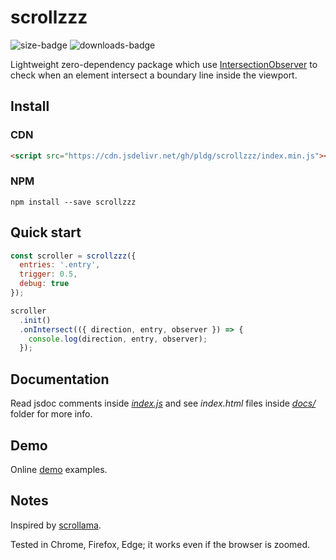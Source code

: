 # scrollzzz

![size-badge](https://img.shields.io/github/size/pldg/scrollzzz/index.min.js.svg)
![downloads-badge](https://img.shields.io/npm/dt/scrollzzz.svg)

Lightweight zero-dependency package which use [IntersectionObserver](https://developer.mozilla.org/en-US/docs/Web/API/Intersection_Observer_API) to check when an element intersect a boundary line inside the viewport.

## Install

### CDN

```html
<script src="https://cdn.jsdelivr.net/gh/pldg/scrollzzz/index.min.js"></script>
```

### NPM

`npm install --save scrollzzz`

## Quick start

```js
const scroller = scrollzzz({
  entries: '.entry',
  trigger: 0.5,
  debug: true
});

scroller
  .init()
  .onIntersect(({ direction, entry, observer }) => {
    console.log(direction, entry, observer);
  });
```

## Documentation

Read jsdoc comments inside [*index.js*](index.js) and see *index.html* files inside [*docs/*](docs/) folder for more info.

## Demo

Online [demo](https://pldg.github.io/scrollzzz/) examples.

## Notes

Inspired by [scrollama](https://github.com/russellgoldenberg/scrollama/).

Tested in Chrome, Firefox, Edge; it works even if the browser is zoomed.
